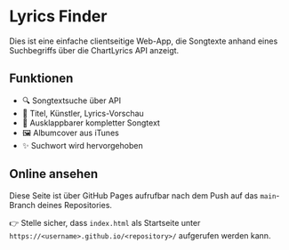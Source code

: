 # Lyrics Finder

Dies ist eine einfache clientseitige Web-App, die Songtexte anhand eines Suchbegriffs über die ChartLyrics API anzeigt.

## Funktionen

- 🔍 Songtextsuche über API
- 🎤 Titel, Künstler, Lyrics-Vorschau
- 📖 Ausklappbarer kompletter Songtext
- 🖼️ Albumcover aus iTunes
- ✨ Suchwort wird hervorgehoben

## Online ansehen

Diese Seite ist über GitHub Pages aufrufbar nach dem Push auf das `main`-Branch deines Repositories.

👉 Stelle sicher, dass `index.html` als Startseite unter `https://<username>.github.io/<repository>/` aufgerufen werden kann.
